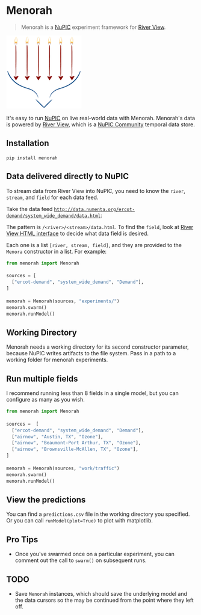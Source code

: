 # Menorah

> Menorah is a [NuPIC](http://github.com/numenta/nupic) experiment framework for [River View](http://data.numenta.org).

![Menorah logo](menorah.png)

It's easy to run [NuPIC](http://github.com/numenta/nupic) on live real-world data with Menorah. Menorah's data is powered by [River View](http://data.numenta.org), which is a [NuPIC Community](http://github.com/nupic-community/river-view) temporal data store.

## Installation

    pip install menorah
 
## Data delivered directly to NuPIC

To stream data from River View into NuPIC, you need to know the `river`, `stream`, and `field` for each data feed. 

Take the data feed [`http://data.numenta.org/ercot-demand/system_wide_demand/data.html`](http://data.numenta.org/ercot-demand/system_wide_demand/data.html):

The pattern is `/<river>/<stream>/data.html`. To find the `field`, look at [River View HTML interface](http://data.numenta.org/ercot-demand/system_wide_demand/data.html) to decide what data field is desired. 

Each one is a list `[river, stream, field]`, and they are provided to the `Menora` constructor in a list. For example:

```python
from menorah import Menorah

sources = [
  ["ercot-demand", "system_wide_demand", "Demand"],
]

menorah = Menorah(sources, "experiments/")
menorah.swarm()
menorah.runModel()
```

## Working Directory

Menorah needs a working directory for its second constructor parameter, because NuPIC writes artifacts to the file system. Pass in a path to a working folder for menorah experiments.

## Run multiple fields

I recommend running less than 8 fields in a single model, but you can configure as many as you wish. 

```python
from menorah import Menorah

sources =  [
  ["ercot-demand", "system_wide_demand", "Demand"],
  ["airnow", "Austin, TX", "Ozone"],
  ["airnow", "Beaumont-Port Arthur, TX", "Ozone"],
  ["airnow", "Brownsville-McAllen, TX", "Ozone"],
]

menorah = Menorah(sources, "work/traffic")
menorah.swarm()
menorah.runModel()
```

## View the predictions

You can find a `predictions.csv` file in the working directory you specified. Or you can call `runModel(plot=True)` to plot with matplotlib.

## Pro Tips

- Once you've swarmed once on a particular experiment, you can comment out the call to `swarm()` on subsequent runs.

## TODO

- Save `Menorah` instances, which should save the underlying model and the data cursors so the may be continued from the point where they left off.
